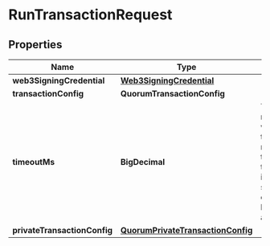 

# RunTransactionRequest


## Properties

| Name | Type | Description | Notes |
|------------ | ------------- | ------------- | -------------|
|**web3SigningCredential** | [**Web3SigningCredential**](Web3SigningCredential.md) |  |  |
|**transactionConfig** | **QuorumTransactionConfig** |  |  |
|**timeoutMs** | **BigDecimal** | The amount of milliseconds to wait for a transaction receipt with thehash of the transaction(which indicates successful execution) beforegiving up and crashing. |  [optional] |
|**privateTransactionConfig** | [**QuorumPrivateTransactionConfig**](QuorumPrivateTransactionConfig.md) |  |  [optional] |



